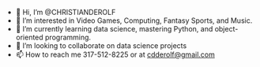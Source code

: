 - 👋 Hi, I’m @CHRISTIANDEROLF
- 👀 I’m interested in Video Games, Computing, Fantasy Sports, and Music.  
- 🌱 I’m currently learning data science, mastering Python, and object-oriented programming.
- 💞️ I’m looking to collaborate on data science projects
- 📫 How to reach me 317-512-8225 or at cdderolf@gmail.com

<!---
CHRISTIANDEROLF/CHRISTIANDEROLF is a ✨ special ✨ repository because its `README.md` (this file) appears on your GitHub profile.
You can click the Preview link to take a look at your changes.
--->
